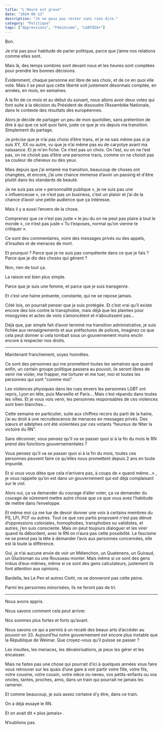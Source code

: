 ```yaml
---
title: "L'Heure est grave"
date: "2024-06-13"
description: "Je ne peux pas rester sans rien dire."
category: "Politique"
tags: ["Oppressions", "Féminisme", "LGBTQIA+"]
---
```


Bon.

Je n’ai pas pour habitude de parler politique, parce que j’aime nos relations comme elles sont.

Mais là, des temps sombres sont devant nous et les heures sont comptées pour prendre les bonnes décisions.

Évidemment, chaque personne est libre de ses choix, et de ce en quoi elle vote.
Mais il se peut que cette liberté soit justement désormais comptée, en années, en mois, en semaines.

À la fin de ce mois et au début du suivant, nous allons avoir deux votes qui font suite à la décision du Président de dissoudre l’Assemblée Nationale, dans le contexte des résultats des européennes.

Alors je décide de partager un peu de mon quotidien, sans prétention de dire à qui que ce soit quoi faire, juste ce que je vis depuis ma transition. Simplement du partage.

Je précise que je n’ai pas choisi d’être trans, et je ne sais même pas si je suis XY, XX ou autre, vu que je n’ai même pas eu de caryotye avant ma naissance. Et je m'en fiche. Ce n’est pas un choix. On l’est, ou on ne l’est pas, on ne choisit pas d’être une personne trans, comme on ne choisit pas sa couleur de cheveux ou des yeux.

Mais depuis que j’ai entamé ma transition, beaucoup de choses ont changées, et encore, j’ai une chance immense d’avoir un passing et d'être plutôt dans les standards de beauté.

Je ne suis pas une &laquo;&nbsp;personnalité publique&nbsp;&raquo;, je ne suis pas une &laquo;&nbsp;influenceuse&nbsp;&raquo;, ce n’est pas un business, c’est un plaisir et j’ai de la chance d’avoir une petite audience que ça intéresse.

Mais il y a aussi l’envers de la chose.

Comprenez que ce n’est pas juste &laquo;&nbsp;le jeu du on ne peut pas plaire à tout le monde&nbsp;&raquo;, ce n’est pas juste &laquo;&nbsp;Tu t’exposes, normal qu’on vienne te critiquer&nbsp;&raquo;.

Ce sont des commentaires, voire des messages privés ou des appels, d’insultes et de menaces de mort.

Et pourquoi ? Parce que je ne suis pas compétente dans ce que je fais ? Parce que je dis des choses qui gênent ?

Non, rien de tout ça.

La raison est bien plus simple.

Parce que je suis une femme, et parce que je suis transgenre.

Et c’est une haine présente, constante, qui ne se repose jamais.

Côté lois, on pourrait penser que je suis protégée. Et c’est vrai qu’il existe encore des lois contre la transphobie, mais déjà que les plaintes pour misogynies et actes de viols s’amoncèlent et n’aboutissent pas… 

Déjà que, par simple fait d’avoir terminé ma transition administrative, je suis fichée aux renseignements et aux préfectures de polices, imaginez ce que cela peut donner si cela tombait sous un gouvernement moins enclin encore à respecter nos droits.

---

Maintenant franchement, soyez honnêtes.

Ce sont des personnes qui me promettent toutes les semaines que quand enfin, un certain groupe politique passera au pouvoir, ils seront libres de venir me violer, me frapper, me torturer et me tuer, moi et toutes les personnes qui sont "comme moi”.

Les violences physiques dans les rues envers les personnes LGBT ont repris, Lyon en tête, puis Marseille et Paris… Mais c’est répandu dans toutes les villes. Et je vous vois venir, les personnes responsables de ces violences sont bien blanches… 

Cette semaine en particulier, suite aux chiffres recors du parti de la haine, j’ai eu droit à une recrudescence de menaces en messages privés. Des sœurs et adelphes ont été violentées par ces votants “heureux de fêter la victoire du RN”.

Sans déconner, vous pensez qu’il va se passer quoi si à la fin du mois le RN prend des fonctions gouvernementales ?

Vous pensez qu’il va se passer quoi si à la fin du mois, toutes ces personnes peuvent faire ce qu’elles nous promettent depuis 2 ans en toute impunité.

Et si vous vous dites que cela n’arrivera pas, à coups de &laquo;&nbsp;quand même…&raquo;&nbsp;, je vous rappelle qu’on est dans un gouvernement qui est déjà complaisant sur le viol.

Alors oui, ça va demander du courage d’aller voter, ça va demander du courage de sûrement mettre autre chose que ce que vous avez l’habitude de mettre dans l’enveloppe.

Et même moi ça me tue de devoir donner une voix à certains membres du PS, LFI, PCF ou autres. Tout ce que ces partis proposent n'est pas dénué d’oppressions coloniales, homophobes, transphobes ou validistes, et autres, j’en suis consciente. Mais on peut toujours dialoguer et les virer quand ils débordent, avec le RN on n’aura pas cette possibilité. Le fascisme ne se prend pas la tête à demander l’avis aux personnes concernées, elle est là toute la différence.

Oui, je n’ai aucune envie de voir un Mélenchon, un Quatenens, un Guiraud, un Glucksman ou une Rousseau monter. Mais même si ce sont des gens imbus d’eux-mêmes, même si ce sont des gens calculateurs, justement ils font attention aux opinions.

Bardella, les Le Pen et autres Ciotti, ne se donneront pas cette peine.

Parmi les personnes minorisées, ils ne feront pas de tri.

---

Nous avons appris.

Nous savons comment cela peut arriver.

Nos sommes plus fortes et forts qu’avant.

Nous savons ce qui a permis à un recalé des beaux arts d’accéder au pouvoir en 33. Aujourd’hui notre gouvernement est encore plus instable que la République de Weimar. Que croyez-vous qu’il puisse se passer ?

Les insultes, les menaces, les dévalorisations, je peux les gérer et les encaisser.

Mais ne faites pas une chose qui pourrait d’ici à quelques années vous faire vous retrouver sur les quais d’une gare à voir partir votre fille, votre fils, votre cousine, votre cousin, votre nièce ou neveu, vos petits-enfants ou vos oncles, tantes, proches, amis, dans un train qui pourrait ne jamais les ramener.

Et comme beaucoup, je suis assez certaine d'y être, dans ce train.

On a déjà essayé le RN.

Et on avait dit &laquo;&nbsp;plus jamais&raquo;&nbsp;.

N’oublions pas.